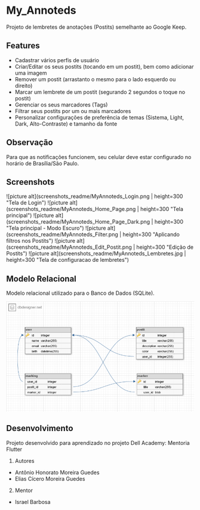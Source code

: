 # My_Annoteds
Projeto de lembretes de anotações (Postits) semelhante ao Google Keep.

## Features
  - Cadastrar vários perfis de usuário
  - Criar/Editar os seus postits (tocando em um postit), bem como adicionar uma imagem
  - Remover um postit (arrastanto o mesmo para o lado esquerdo ou direito)
  - Marcar um lembrete de um postit (segurando 2 segundos o toque no postit)
  - Gerenciar os seus marcadores (Tags)
  - Filtrar seus postits por um ou mais marcadores
  - Personalizar configurações de preferência de temas (Sistema, Light, Dark, Alto-Contraste) e tamanho da fonte

## Observação
Para que as notificações funcionem, seu celular deve estar configurado no horário de Brasília/São Paulo.

## Screenshots
![picture alt](screenshots_readme/MyAnnoteds_Login.png | height=300 "Tela de Login")
![picture alt](screenshots_readme/MyAnnoteds_Home_Page.png | height=300  "Tela principal")
![picture alt](screenshots_readme/MyAnnoteds_Home_Page_Dark.png | height=300  "Tela principal - Modo Escuro")
![picture alt](screenshots_readme/MyAnnoteds_Filter.png | height=300  "Aplicando filtros nos Postits")
![picture alt](screenshots_readme/MyAnnoteds_Edit_Postit.png | height=300  "Edição de Postits")
![picture alt](screenshots_readme/MyAnnoteds_Lembretes.jpg | height=300  "Tela de configuracao de lembretes")

## Modelo Relacional
Modelo relacional utilizado para o Banco de Dados (SQLite).

![picture alt](screenshots_readme/MyAnnoteds_modeloRelacional.png "Modelo Relacional do banco de Dados")

## Desenvolvimento
Projeto desenvolvido para aprendizado no projeto Dell Academy: Mentoria Flutter

1. Autores
  - Antônio Honorato Moreira Guedes
  - Elias Cícero Moreira Guedes

2. Mentor
  - Israel Barbosa


